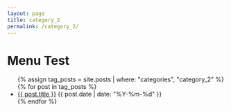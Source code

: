 ```yaml
---
layout: page
title: category_2
permalink: /category_2/
---
```


<h1>Menu Test</h1>
<ul>
  {% assign tag_posts = site.posts | where: "categories", "category_2" %}
  {% for post in tag_posts %}
    <li>
      <a href="{{ post.url | relative_url }}">{{ post.title }}</a>
      <span>{{ post.date | date: "%Y-%m-%d" }}</span>
    </li>
  {% endfor %}
</ul>